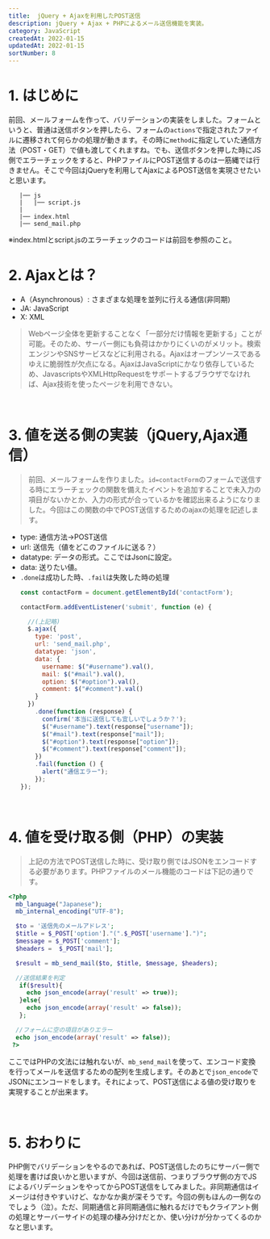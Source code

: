 ```yaml
---
title:  jQuery + Ajaxを利用したPOST送信
description: jQuery + Ajax + PHPによるメール送信機能を実装。
category: JavaScript
createdAt: 2022-01-15
updatedAt: 2022-01-15
sortNumber: 8
---
```


# 1. はじめに
前回、メールフォームを作って、バリデーションの実装をしました。フォームというと、普通は送信ボタンを押したら、フォームの`actions`で指定されたファイルに遷移されて何らかの処理が動きます。その時に`method`に指定していた通信方法（POST・GET）で値も渡してくれますね。でも、送信ボタンを押した時にJS側でエラーチェックをすると、PHPファイルにPOST送信するのは一筋縄では行きません。そこで今回はjQueryを利用してAjaxによるPOST送信を実現させたいと思います。<br>

```
   |── js
   |   |── script.js
   |
   |── index.html
   |── send_mail.php
```
※index.htmlとscript.jsのエラーチェックのコードは前回を参照のこと。
<br>

# 2. Ajaxとは？
- A（Asynchronous）: さまざまな処理を並列に行える通信(非同期)
- JA: JavaScript
- X: XML
> Webページ全体を更新することなく「一部分だけ情報を更新する」ことが可能。そのため、サーバー側にも負荷はかかりにくいのがメリット。検索エンジンやSNSサービスなどに利用される。Ajaxはオープンソースであるゆえに脆弱性が欠点になる。AjaxはJavaScriptにかなり依存しているため、JavascriptsやXMLHttpRequestをサポートするブラウザでなければ、Ajax技術を使ったページを利用できない。

<br>

# 3. 値を送る側の実装（jQuery,Ajax通信）
> 前回、メールフォームを作りました。`id=contactForm`のフォームで送信する時にエラーチェックの関数を備えたイベントを追加することで未入力の項目がないかとか、入力の形式が合っているかを確認出来るようになりました。今回はこの関数の中でPOST送信するためのajaxの処理を記述します。
- type: 通信方法→POST送信
- url: 送信先（値をどこのファイルに送る？）
- datatype: データの形式。ここではJsonに設定。
- data: 送りたい値。
- `.done`は成功した時、`.fail`は失敗した時の処理
  ```js
  const contactForm = document.getElementById('contactForm');

  contactForm.addEventListener('submit', function (e) {

    //(上記略)
    $.ajax({
      type: 'post',
      url: 'send_mail.php',
      datatype: 'json',
      data: {
        username: $("#username").val(),
        mail: $("#mail").val(),
        option: $("#option").val(),
        comment: $("#comment").val()
      }
    })
      .done(function (response) {
        confirm('本当に送信しても宜しいでしょうか？');
        $("#username").text(response["username"]);
        $("#mail").text(response["mail"]);
        $("#option").text(response["option"]);
        $("#comment").text(response["comment"]);
      })
      .fail(function () {
        alert("通信エラー");
      });
  });

  ```

<br>

# 4. 値を受け取る側（PHP）の実装
> 上記の方法でPOST送信した時に、受け取り側ではJSONをエンコードする必要があります。PHPファイルのメール機能のコードは下記の通りです。
```php
<?php
  mb_language("Japanese");
  mb_internal_encoding("UTF-8");

  $to = '送信先のメールアドレス';
  $title = $_POST['option']."(".$_POST['username'].")";
  $message = $_POST['comment'];
  $headers =  $_POST['mail'];

  $result = mb_send_mail($to, $title, $message, $headers);

  //送信結果を判定
   if($result){
     echo json_encode(array('result' => true));
   }else{
     echo json_encode(array('result' => false));
   };

  //フォームに空の項目がありエラー
  echo json_encode(array('result' => false));
 ?>
```

ここではPHPの文法には触れないが、`mb_send_mail`を使って、エンコード変換を行ってメールを送信するための配列を生成します。そのあとで`json_encode`でJSONにエンコードをします。それによって、POST送信による値の受け取りを実現することが出来ます。

<br>

# 5. おわりに
PHP側でバリデーションをやるのであれば、POST送信したのちにサーバー側で処理を書けば良いかと思いますが、今回は送信前、つまりブラウザ側の方でJSによるバリデーションをやってからPOST送信をしてみました。非同期通信はイメージは付きやすいけど、なかなか奥が深そうです。今回の例もほんの一例なのでしょう（泣）。ただ、同期通信と非同期通信に触れるだけでもクライアント側の処理とサーバーサイドの処理の棲み分けだとか、使い分けが分かってくるのかなと思います。

<br>
